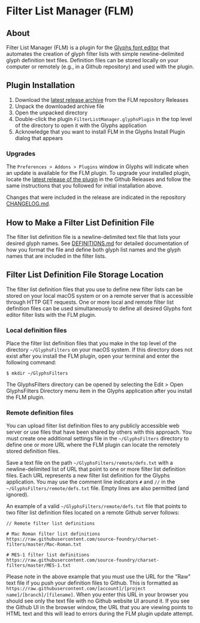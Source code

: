 # Filter List Manager (FLM)

## About

Filter List Manager (FLM) is a plugin for the [Glyphs font editor](https://glyphsapp.com) that automates the creation of glyph filter lists with simple newline-delimited glyph definition text files.  Definition files can be stored locally on your computer or remotely (e.g., in a Github repository) and used with the plugin.

## Plugin Installation

1. Download the [latest release archive](https://github.com/source-foundry/FilterListManager/releases) from the FLM repository Releases
2. Unpack the downloaded archive file
3. Open the unpacked directory
4. Double-click the plugin `FilterListManager.glyphsPlugin` in the top level of the directory to open it with the Glyphs application
5. Acknowledge that you want to install FLM in the Glyphs Install Plugin dialog that appears

### Upgrades

The `Preferences > Addons > Plugins` window in Glyphs will indicate when an update is available for the FLM plugin.  To upgrade your installed plugin, locate the [latest release of the plugin](https://github.com/source-foundry/FilterListManager/releases/latest) in the Github Releases and follow the same instructions that you followed for initial installation above.  

Changes that were included in the release are indicated in the repository [CHANGELOG.md](CHANGELOG.md).

## How to Make a Filter List Definition File

The filter list definition file is a newline-delimited text file that lists your desired glyph names.  See [DEFINITIONS.md](DEFINITIONS.md) for detailed documentation of how you format the file and define both glyph list names and the glyph names that are included in the filter lists.

## Filter List Definition File Storage Location

The filter list definition files that you use to define new filter lists can be stored on your local macOS system or on a remote server that is accessible through HTTP GET requests.  One or more local and remote filter list definition files can be used simultaneously to define all desired Glyphs font editor filter lists with the FLM plugin.

### Local definition files

Place the filter list definition files that you make in the top level of the directory `~/GlyphsFilters` on your macOS system.  If this directory does not exist after you install the FLM plugin, open your terminal and enter the following command:

```
$ mkdir ~/GlyphsFilters
```

The GlyphsFilters directory can be opened by selecting the Edit > Open GlyphsFilters Directory menu item in the Glyphs application after you install the FLM plugin.

### Remote definition files

You can upload filter list definition files to any publicly accessible web server or use files that have been shared by others with this approach.  You must create one additional settings file in the `~/GlyphsFilters` directory to define one or more URL where the FLM plugin can locate the remotely stored definition files.  

Save a text file on the path `~/GlyphsFilters/remote/defs.txt` with a newline-delimited list of URL that point to one or more filter list definition files.  Each URL represents a new filter list definition for the Glyphs application.  You may use the comment line indicators `#` and `//` in the `~/GlyphsFilters/remote/defs.txt` file.  Empty lines are also permitted (and ignored).

An example of a valid `~/GlyphsFilters/remote/defs.txt` file that points to two filter list definition files located on a remote Github server follows:

```
// Remote filter list definitions

# Mac Roman filter list definitions
https://raw.githubusercontent.com/source-foundry/charset-filters/master/Mac-Roman.txt

# MES-1 filter list definitions
https://raw.githubusercontent.com/source-foundry/charset-filters/master/MES-1.txt
```  

Please note in the above example that you must use the URL for the "Raw" text file if you push your definition files to Github.  This is formatted as `https://raw.githubusercontent.com/[account]/[project name]/[branch]/[filename]`. When you enter this URL in your browser you should see only the text file with no Github website UI around it.  If you see the Github UI in the browser window, the URL that you are viewing points to HTML text and this will lead to errors during the FLM plugin update attempt.


